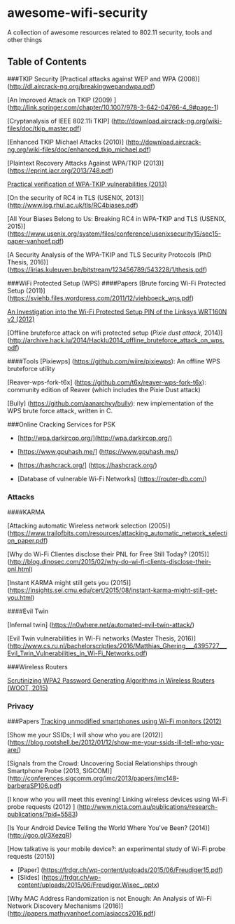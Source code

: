 # awesome-wifi-security
A collection of awesome resources related to 802.11 security, tools and other things 

## Table of Contents
###TKIP Security
[Practical attacks against WEP and WPA (2008)] (http://dl.aircrack-ng.org/breakingwepandwpa.pdf)

[An Improved Attack on TKIP (2009)  ] (http://link.springer.com/chapter/10.1007/978-3-642-04766-4_9#page-1)

[Cryptanalysis of IEEE 802.11i TKIP] (http://download.aircrack-ng.org/wiki-files/doc/tkip_master.pdf)


[Enhanced TKIP Michael Attacks (2010)] (http://download.aircrack-ng.org/wiki-files/doc/enhanced_tkip_michael.pdf)

[Plaintext Recovery Attacks Against WPA/TKIP (2013)] (https://eprint.iacr.org/2013/748.pdf)

[Practical verification of WPA-TKIP vulnerabilities (2013)](https://lirias.kuleuven.be/bitstream/123456789/401042/1/wpatkip.pdf)

[On the security of RC4 in TLS (USENIX, 2013)] (http://www.isg.rhul.ac.uk/tls/RC4biases.pdf)

[All Your Biases Belong to Us: Breaking RC4 in WPA-TKIP and TLS (USENIX, 2015)] (https://www.usenix.org/system/files/conference/usenixsecurity15/sec15-paper-vanhoef.pdf)

[A Security Analysis of the WPA-TKIP and TLS Security Protocols (PhD Thesis, 2016)] (https://lirias.kuleuven.be/bitstream/123456789/543228/1/thesis.pdf)

###WiFi Protected Setup (WPS)
####Papers
[Brute forcing Wi-Fi Protected Setup (2011)] (https://sviehb.files.wordpress.com/2011/12/viehboeck_wps.pdf)

[An Investigation into the Wi-Fi Protected Setup PIN of the Linksys WRT160N v2 (2012)](http://ro.ecu.edu.au/cgi/viewcontent.cgi?article=1139&context=ism)



[Offline bruteforce attack on wifi protected setup (*Pixie dust attack*, 2014)] (http://archive.hack.lu/2014/Hacklu2014_offline_bruteforce_attack_on_wps.pdf)

####Tools
[Pixiewps] (https://github.com/wiire/pixiewps): An offline WPS bruteforce utility

[Reaver-wps-fork-t6x] (https://github.com/t6x/reaver-wps-fork-t6x): community edition of Reaver (which includes the Pixie Dust attack)

[Bully] (https://github.com/aanarchyy/bully): new implementation of the WPS brute force attack, written in C.


###Online Cracking Services for PSK
* [http://wpa.darkircop.org/](http://wpa.darkircop.org/)

* [https://www.gpuhash.me/] (https://www.gpuhash.me/)

* [https://hashcrack.org/] (https://hashcrack.org/)

* [Database of vulnerable Wi-Fi Networks] (https://router-db.com/)

### Attacks
####KARMA

[Attacking automatic Wireless network selection (2005)] (https://www.trailofbits.com/resources/attacking_automatic_network_selection_paper.pdf)

[Why do Wi-Fi Clientes disclose their PNL for Free Still Today? (2015)] (http://blog.dinosec.com/2015/02/why-do-wi-fi-clients-disclose-their-pnl.html)

[Instant KARMA might still gets you (2015)] (https://insights.sei.cmu.edu/cert/2015/08/instant-karma-might-still-get-you.html)

####Evil Twin

[Infernal twin] (https://n0where.net/automated-evil-twin-attack/)

[Evil Twin vulnerabilities in Wi-Fi networks (Master Thesis, 2016)] (http://www.cs.ru.nl/bachelorscripties/2016/Matthias_Ghering___4395727___Evil_Twin_Vulnerabilities_in_Wi-Fi_Networks.pdf)

###Wireless Routers 

[Scrutinizing WPA2 Password Generating Algorithms in Wireless Routers (WOOT, 2015)](https://www.usenix.org/system/files/conference/woot15/woot15-paper-lorente.pdf)



### Privacy
###Papers
[Tracking unmodified smartphones using Wi-Fi monitors (2012)](https://www.cs.uic.edu/pub/Bits/Musa/musa-eriksson-sensys12.pdf)

[Show me your SSIDs; I will show who you are (2012)] (https://blog.rootshell.be/2012/01/12/show-me-your-ssids-ill-tell-who-you-are/)

[Signals from the Crowd: Uncovering Social Relationships through Smartphone Probe (2013, SIGCOM)]
(http://conferences.sigcomm.org/imc/2013/papers/imc148-barberaSP106.pdf)

[I know who you will meet this evening! Linking wireless devices using Wi-Fi probe requests (2012) ] (http://www.nicta.com.au/publications/research-publications/?pid=5583)

[Is Your Android Device Telling the World Where You've Been? (2014)] (http://goo.gl/3XezqR) 

[How talkative is your mobile device?: an experimental study of Wi-Fi probe requests (2015)]
* [Paper] (https://frdgr.ch/wp-content/uploads/2015/06/Freudiger15.pdf)
* [Slides] (https://frdgr.ch/wp-content/uploads/2015/06/Freudiger.Wisec_.pptx)

[Why MAC Address Randomization is not Enough: An Analysis of Wi-Fi Network Discovery Mechanisms
(2016)] (http://papers.mathyvanhoef.com/asiaccs2016.pdf)
















